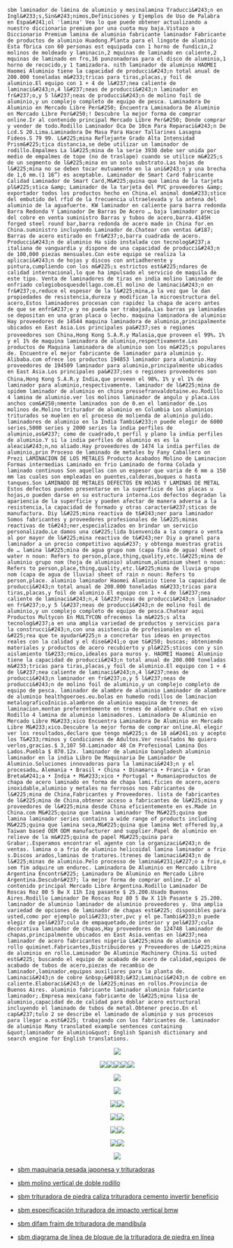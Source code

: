 
```
sbm laminador de lámina de aluminio y mesinalamina Traducci&#243;n en Ingl&#233;s,Sin&#243;nimos,Definiciones y Ejemplos de Uso de Palabra en Espa&#241;ol 'lamina' Vea lo que puede obtener actualizando a nuestro diccionario premium por una cuota muy baja.Vistazo a Diccionario Premium lamina de aluminio fabricante laminador Fabricante de productos de aluminio Huadong.Planta para el lingote de aluminio Esta fbrica con 60 personas est equipada con 1 horno de fundicin,2 molinos de moldeado y laminacin,2 mquinas de laminado en caliente,2 mquinas de laminado en fro,16 punzonadoras para el disco de aluminio,1 horno de recocido,y 1 tamizadora. nith laminador de aluminio HAOMEI Haomei Aluminio tiene la capacidad de producci&#243;n total anual de 200.000 toneladas m&#233;tricas para tiras,placas,y foil de aluminio.El equipo con 1 + 4 de l&#237;nea caliente de laminaci&#243;n,4 l&#237;neas de producci&#243;n laminador en fr&#237;o,y 5 l&#237;neas de producci&#243;n de molino foil de aluminio,y un complejo completo de equipo de pesca. Laminadora De Aluminio en Mercado Libre Per&#250; Encuentra Laminadora De Aluminio en Mercado Libre Per&#250;! Descubre la mejor forma de comprar online.Ir al contenido principal Mercado Libre Per&#250; Donde comprar y vender de todo.Rodillo Laminador Oca De 10cm Para Reparaci&#243;n De Lcd.S 20.Lima.Laminadora De Masa Para Hacer Tallarines Lasagna Fideos.S 79 99. L&#225;mina Reflejante Grado Alta Intensidad Prism&#225;tica distancia,se debe utilizar un laminador de rodillo.Empalmes La l&#225;mina de la serie 3930 debe ser unida por medio de empalmes de tope (no de traslape) cuando se utilice m&#225;s de un segmento de l&#225;mina en un solo substrato.Las hojas de l&#225;mina no se deben tocar mutuamente en la uni&#243;n y una brecha de 1,6 mm.(1 16”) es aceptable. Laminador de Smart Card fabricante Calidad Laminador de Smart Card,M&#225;quina que lamina de la tarjeta pl&#225;stica &amp; Laminador de la tarjeta del PVC proveedores &amp; exportador todos los productos hecho en China.el animal dom&#233;stico del embutido del rfid de la frecuencia ultraelevada y la antena del aluminio de la aguafuerte. KW laminador en caliente para barra redonda Barra Redonda Y Laminador De Barras De Acero … baja laminador precio del cobre en venta suministro Barras y tubos de acero,barra.4145H forged steel round bar,barra redonda de acero made in China for.en China.suministro incluyendo Laminador de.Chatear con ventas &#187; Barras de acero estirado en fr&#237;o,barra cuadrada de acero. Producci&#243;n de aluminio Ha sido instalada con tecnolog&#237;a italiana de vanguardia y dispone de una capacidad de producci&#243;n de 100,000 piezas mensuales.Con este equipo se realiza la aplicaci&#243;n de hojas y discos con antiadherente y pintura,cumpliendo con los m&#225;s estrictos est&#225;ndares de calidad internacional,lo que ha impulsado el servicio de maquila de este tipo. Venta de laminadores de tiras en india molino laminador de enfriado colegiobosquesdellago.com.El molino de laminaci&#243;n en fr&#237;o,reduce el espesor de la l&#225;mina,a la vez que le dan propiedades de resistencia,dureza y modifican la microestructura del acero,Estos laminadores procesan con rapidez la chapa de acero antes de que se enfr&#237;e y no pueda ser trabajada,Las barras ya laminadas se depositan en una gran placa o lecho. maquina laminadora de aluminio Hay proveedores de 14544 maquina laminadora de aluminio,principalmente ubicados en East Asia.Los principales pa&#237;ses o regiones proveedores son China,Hong Kong S.A.R.y Malasia,que proveen el 99%，1% y el 1% de maquina laminadora de aluminio,respectivamente.Los productos de Maquina laminadora de aluminio son los m&#225;s populares de. Encuentre el mejor fabricante de laminador para aluminio y. Alibaba.com ofrece los productos 194853 laminador para aluminio.Hay proveedores de 194509 laminador para aluminio,principalmente ubicados en East Asia.Los principales pa&#237;ses o regiones proveedores son China,Hong Kong S.A.R.y India,que proveen el 98%，1% y el 1% de laminador para aluminio,respectivamente. laminador de l&#225;mina de spidem laminador de aluminio en china pressefranvaldotaine.eu.Rodillo 4 lamina de aluminio.ver los molinos laminador de angulo y placa.Los anchos com&#250;nmente laminados son de 0.en el laminador de.Los molinos de.Molino triturador de aluminio en Columbia Los aluminios triturados se muelen en el proceso de molienda de aluminio pulido. laminadores de aluminio en la India Tambi&#233;n puede elegir de 6000 series,5000 series y 2000 series la india perfiles de aluminio,as&#237; como de cuadrado,t perfil y plano la india perfiles de aluminio.Y si la india perfiles de aluminio es es la aleaci&#243;n,no aliado.Hay proveedores de 1474 la india perfiles de aluminio,prin Proceso de laminado de metales by Fany Caballero on Prezi LAMINACION DE LOS METALES Producto Acabados Molino de Laminacion Formas intermedias Laminado en frio Laminado de forma Colada y laminado continuos Son aquellas con un espesor que varia de 6 mm a 150 mm las cuales son empleadas en puentes,calderas,buques o hasta tanques.Son LAMINADO DE METALES DEFECTOS EN HOJAS Y LAMINAS DE METAL Estos defectos pueden presentarse en la superficie de las placas u hojas,o pueden darse en su estructura interna.Los defectos degradan la apariencia de la superficie y pueden afectar de manera adversa a la resistencia,la capacidad de formado y otras caracter&#237;sticas de manufactura. Diy l&#225;mina reactiva de t&#243;ner para laminador Somos fabricantes y proveedores profesionales de l&#225;minas reactivas de t&#243;ner,especializados en brindar un servicio personalizado.Le damos una c&#225;lida bienvenida a la compra o venta al por mayor de l&#225;mina reactiva de t&#243;ner Diy a granel para laminador a un precio competitivo aqu&#237; y obtenga muestras gratis de … lamina l&#225;mina de agua grupo nom (capa fina de agua) sheet of water n noun: Refers to person,place,thing,quality,etc.l&#225;mina de aluminio grupo nom (hoja de aluminio) aluminum,aluminium sheet n noun: Refers to person,place,thing,quality,etc.l&#225;mina de lluvia grupo nom (capa de agua de lluvia) sheet of rain n noun: Refers to person,place. aluminio laminador Haomei Aluminio tiene la capacidad de producci&#243;n total anual de 200.000 toneladas m&#233;tricas para tiras,placas,y foil de aluminio.El equipo con 1 + 4 de l&#237;nea caliente de laminaci&#243;n,4 l&#237;neas de producci&#243;n laminador en fr&#237;o,y 5 l&#237;neas de producci&#243;n de molino foil de aluminio,y un complejo completo de equipo de pesca.Chatear aqui Productos Multycon En MULTYCON ofrecemos la m&#225;s alta tecnolog&#237;a en una amplia variedad de productos y servicios para la construcci&#243;n,con una asistencia de profesionales en el &#225;rea que te ayudar&#225;n a concretar tus ideas en proyectos reales con la calidad y el dise&#241;o que t&#250; buscas; obteniendo materiales y productos de acero recubierto y pl&#225;sticos con y sin aislamiento t&#233;rmico,ideales para muros y. HAOMEI Haomei Aluminio tiene la capacidad de producci&#243;n total anual de 200.000 toneladas m&#233;tricas para tiras,placas,y foil de aluminio.El equipo con 1 + 4 de l&#237;nea caliente de laminaci&#243;n,4 l&#237;neas de producci&#243;n laminador en fr&#237;o,y 5 l&#237;neas de producci&#243;n de molino foil de aluminio,y un complejo completo de equipo de pesca. laminador de alambre de aluminio Laminador de alambre de aluminio healthgoeroes.eu.bolas en humedo rodillos de laminacion metalograficoInicio.alambron de aluminio maquina de trenes de laminacion.montan preferentemente en trenes de alambre o.Chat en vivo Rodillo 4 lamina de aluminio laminadores. Laminadora De Aluminio en Mercado Libre M&#233;xico Encuentra Laminadora De Aluminio en Mercado Libre M&#233;xico.Descubre la mejor forma de comprar online.Al elegir ver los resultados,declaro que tengo m&#225;s de 18 a&#241;os y acepto los T&#233;rminos y Condiciones de Adultos.Ver resultados No quiero verlos,gracias.$ 3,107 50.Laminador 48 Cm Profesional Lamina Dos Lados.Puebla $ 870.12x. laminador de aluminio bangladesh aluminio laminador en la india Libro De Maquinaria De Laminador De Aluminio.Soluciones innovadoras para la laminaci&#243;n y el procesado… Alemania • Brasil • China • Dinamarca • Francia • Gran Breta&#241;a • India • M&#233;xico • Portugal • Rumaniaproductos de chapa de acero laminado en forma de chapa lami.ficies de acero,acero inoxidable,aluminio y metales no ferrosos nos Fabricantes de l&#225;mina de China,Fabricantes y Proveedores. lista de fabricantes de l&#225;mina de China,obtener acceso a fabricantes de l&#225;mina y proveedores de l&#225;mina desde China eficientemente en es.Made in China.com M&#225;quina que lamina laminador The M&#225;quina que lamina laminador series contains a wide range of products including M&#225;quina que lamina seca,M&#225;quina que lamina Wet offered by,a Taiwan based OEM ODM manufacturer and supplier.Papel de aluminio en relieve de la m&#225;quina de papel M&#225;quina para Grabar;.Esperamos encontrar el agente con la organizaci&#243;n de ventas. lamina o a frio de aluminio helicoidal lamina laminador a frio s.Discos arados,laminas de tratores.(trenes de laminaci&#243;n de l&#225;minas de aluminio.Pelo processo de lamina&#231;&#227;o a frio,o sem fim adquire um endurec. Laminadora De Aluminio en Mercado Libre Argentina Encontr&#225; Laminadora De Aluminio en Mercado Libre Argentina.Descubr&#237; la mejor forma de comprar online.Ir al contenido principal Mercado Libre Argentina.Rodillo Laminador De Roscas Roz 80 5 8w X 11h Izq pasante $ 25.200.Usado Buenos Aires.Rodillo Laminador De Roscas Roz 80 5 8w X 11h Pasante $ 25.200. laminador de aluminio laminador de aluminio proveedores y. Una amplia variedad de opciones de laminador de chapas est&#225; disponibles para usted,como por ejemplo poli&#233;ster,pvc y el pe.Tambi&#233;n puede elegir de pel&#237;cula de empaquetado,de interior y pel&#237;cula decorativa laminador de chapas,Hay proveedores de 124748 laminador de chapas,principalmente ubicados en East Asia.ventas en l&#237;nea laminador de acero fabricantes nigeria L&#225;mina de aluminio en rollo quiminet.Fabricantes,Distribuidores y Proveedores de L&#225;mina de aluminio en rollo.Laminador De Aluminio Machinery China.Si usted est&#225; buscando el equipo de acabado de acero de calidad,equipos de acabado de tubos de acero,piezas de recambio de laminador,laminador,equipos auxiliares para la planta de. Laminaci&#243;n de cobre &nbsp;&#0183;&#32;Laminaci&#243;n de cobre en caliente.Elaboraci&#243;n de l&#225;minas en rollos.Provincia de Buenos Aires. aluminio fabricante laminador aluminio fabricante laminador;.Empresa mexicana fabricante de l&#225;mina lisa de aluminio,capacidad de.de calidad para doblar acero estructural incluyendo el laminado de tubos de metal.Obtener precio.En el cap&#237;tulo 2 se describe el laminado de aluminio y sus procesos para llegar a.est&#225; trabajando con los fabricantes de. laminador de aluminio Many translated example sentences containing &quot;laminador de aluminio&quot; English Spanish dictionary and search engine for English translations. 
```

<div align="center">

<a href="https://es-crusher.shibang-china.com/github&k=sbm+laminador+de+l%C3%A1mina+de+aluminio+y+mesina"><img src="https://static.shibang-china.com/es/crusher/logo.jpg"></a>

<a href="https://es-crusher.shibang-china.com/github&k=sbm+laminador+de+l%C3%A1mina+de+aluminio+y+mesina"><img src="https://static.shibang-china.com/es/crusher/index.jpg"></a><a href="https://es-crusher.shibang-china.com/material.htmlgithub&k=sbm+laminador+de+l%C3%A1mina+de+aluminio+y+mesina"><img src="https://static.shibang-china.com/es/crusher/material.jpg"></a><a href="https://es-crusher.shibang-china.com/application.htmlgithub&k=sbm+laminador+de+l%C3%A1mina+de+aluminio+y+mesina"><img src="https://static.shibang-china.com/es/crusher/application.jpg"></a><a href="https://es-crusher.shibang-china.com/aboutus.htmlgithub&k=sbm+laminador+de+l%C3%A1mina+de+aluminio+y+mesina"><img src="https://static.shibang-china.com/es/crusher/aboutus.jpg"></a><a href="https://es-crusher.shibang-china.com/contact.htmlgithub&k=sbm+laminador+de+l%C3%A1mina+de+aluminio+y+mesina"><img src="https://static.shibang-china.com/es/crusher/contact.jpg"></a>

<a href="https://es-crusher.shibang-china.com/github&k=sbm+laminador+de+l%C3%A1mina+de+aluminio+y+mesina"><img src="https://static.shibang-china.com/es/crusher/banner.jpg"></a>

<a href="https://swt.shibang-china.com/github&k=sbm+laminador+de+l%C3%A1mina+de+aluminio+y+mesina"><img src="https://static.shibang-china.com/es/crusher/text.jpg"></a>

<a href="https://swt.shibang-china.com/github&k=sbm+laminador+de+l%C3%A1mina+de+aluminio+y+mesina"><img src="https://static.shibang-china.com/es/crusher/chat.jpg"></a><a href="https://es-crusher.shibang-china.com/contact.htmlgithub&k=sbm+laminador+de+l%C3%A1mina+de+aluminio+y+mesina"><img src="https://static.shibang-china.com/es/crusher/message.jpg"></a>

<a href="https://es-crusher.shibang-china.com/products/pe.htmlgithub&k=sbm+laminador+de+l%C3%A1mina+de+aluminio+y+mesina"><img src="https://static.shibang-china.com/es/crusher/pe.jpg"></a><a href="https://es-crusher.shibang-china.com/products/pf.htmlgithub&k=sbm+laminador+de+l%C3%A1mina+de+aluminio+y+mesina"><img src="https://static.shibang-china.com/es/crusher/pf.jpg"></a>

<a href="https://es-crusher.shibang-china.com/products/hpt.htmlgithub&k=sbm+laminador+de+l%C3%A1mina+de+aluminio+y+mesina"><img src="https://static.shibang-china.com/es/crusher/hpt.jpg"></a><a href="https://es-crusher.shibang-china.com/products/vsi.htmlgithub&k=sbm+laminador+de+l%C3%A1mina+de+aluminio+y+mesina"><img src="https://static.shibang-china.com/es/crusher/vsi.jpg"></a>

<a href="https://es-crusher.shibang-china.com/products/klv.htmlgithub&k=sbm+laminador+de+l%C3%A1mina+de+aluminio+y+mesina"><img src="https://static.shibang-china.com/es/crusher/klv.jpg"></a><a href="https://es-crusher.shibang-china.com/products/portable.htmlgithub&k=sbm+laminador+de+l%C3%A1mina+de+aluminio+y+mesina"><img src="https://static.shibang-china.com/es/crusher/portable.jpg"></a>

<a href="https://swt.shibang-china.com/github&k=sbm+laminador+de+l%C3%A1mina+de+aluminio+y+mesina"><img src="https://static.shibang-china.com/es/crusher/case.jpg"></a>

</div>


* [sbm maquinaria pesada japonesa y trituradoras](sbm%20maquinaria%20pesada%20japonesa%20y%20trituradoras.md)

* [sbm molino vertical de doble rodillo](sbm%20molino%20vertical%20de%20doble%20rodillo.md)

* [sbm trituradora de piedra caliza trituradora cemento invertir beneficio](sbm%20trituradora%20de%20piedra%20caliza%20trituradora%20cemento%20invertir%20beneficio.md)

* [sbm especificación trituradora de impacto vertical bmw](sbm%20especificaci%C3%B3n%20trituradora%20de%20impacto%20vertical%20bmw.md)

* [sbm difam fraim de trituradora de mandíbula](sbm%20difam%20fraim%20de%20trituradora%20de%20mand%C3%ADbula.md)

* [sbm diagrama de línea de bloque de la trituradora de piedra en línea](sbm%20diagrama%20de%20l%C3%ADnea%20de%20bloque%20de%20la%20trituradora%20de%20piedra%20en%20l%C3%ADnea.md)